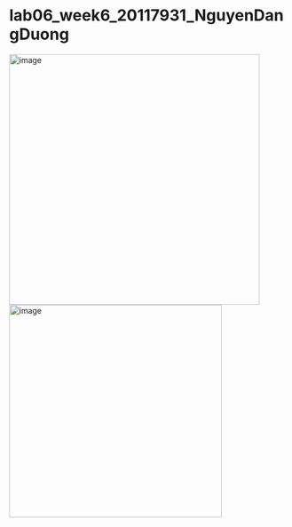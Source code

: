 # lab06_week6_20117931_NguyenDangDuong
<img width="451" alt="image" src="https://github.com/dragon220502/lab06_week6_20117931_NguyenDangDuong/assets/98084973/65239b9f-abf8-4806-bc72-bf6807912e0d">

<img width="383" alt="image" src="https://github.com/dragon220502/lab06_week6_20117931_NguyenDangDuong/assets/98084973/95d6f4c7-634a-4adf-9e25-10192ef4da39">
